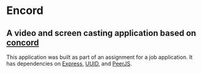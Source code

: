 # Encord

## A video and screen casting application based on [concord](https://blog.usejournal.com/concord-how-i-built-a-screen-sharing-application-in-two-weeks-bef3f6a56ec4)

This application was built as part of an assignment for a job application. It has dependencies on [Express](https://expressjs.com/), [UUID](https://www.npmjs.com/package/uuid), and [PeerJS](https://peerjs.com/).
